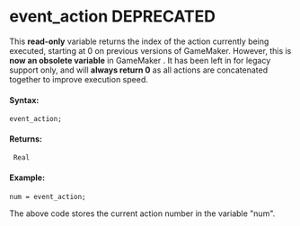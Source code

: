 # event_action  DEPRECATED 

This **read-only** variable returns the index of the action currently
being executed, starting at 0 on previous versions of GameMaker.
However, this is **now an obsolete variable** in GameMaker . It has been
left in for legacy support only, and will **always return 0** as all
actions are concatenated together to improve execution speed.

#### Syntax:

``` gml
event_action;
```

#### Returns:

``` gml
 Real
```

#### Example:

``` gml
num = event_action;
```

The above code stores the current action number in the variable "num".
